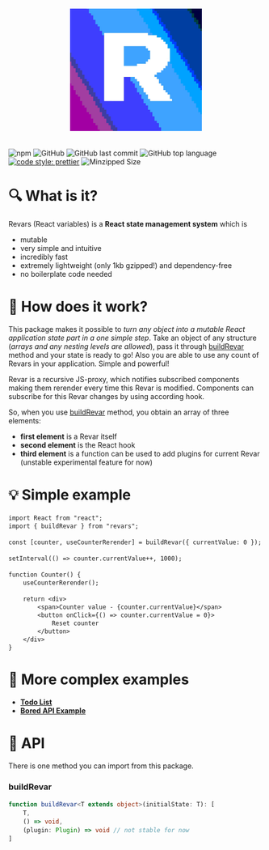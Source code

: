 # <p align="center">![Revars logo](/logo.png "Logo")</p>
![npm](https://img.shields.io/npm/v/revars)
![GitHub](https://img.shields.io/github/license/alevnyacow/revars)
![GitHub last commit](https://img.shields.io/github/last-commit/alevnyacow/revars)
![GitHub top language](https://img.shields.io/github/languages/top/alevnyacow/revars)
[![code style: prettier](https://img.shields.io/badge/code_style-prettier-ff69b4.svg?style=flat-square)](https://github.com/prettier/prettier)
![Minzipped Size](https://badgen.net/bundlephobia/minzip/revars)

# 🔍 What is it?

Revars (React variables) is a **React state management system** which is

-  mutable
-  very simple and intuitive
-  incredibly fast
-  extremely lightweight (only 1kb gzipped!) and dependency-free
-  no boilerplate code needed

# 🧰 How does it work?

This package makes it possible to *turn any object into a mutable React application state part in a one simple step*. Take an object of any structure (*arrays and any nesting levels are allowed*), pass it through [buildRevar](#build-revar) method and your state is ready to go! Also you are able to use any count of Revars in your application. Simple and powerful!

Revar is a recursive JS-proxy, which notifies subscribed components making them rerender every time this Revar is modified. Components can subscribe for this Revar changes by using according hook.

So, when you use [buildRevar](#build-revar) method, you obtain an array of three elements:

- **first element** is a Revar itself
- **second element** is the React hook
- **third element** is a function can be used to add plugins for current Revar (unstable experimental feature for now)

# 💡 Simple example

```tsx
import React from "react";
import { buildRevar } from "revars";

const [counter, useCounterRerender] = buildRevar({ currentValue: 0 });

setInterval(() => counter.currentValue++, 1000);

function Counter() {
    useCounterRerender();

    return <div>
        <span>Counter value - {counter.currentValue}</span>
        <button onClick={() => counter.currentValue = 0}>
            Reset counter
        </button>
    </div>
}
```
# 📖 More complex examples

- **[Todo List](https://codesandbox.io/s/revars-complex-todos-demo-77qo3)**
- **[Bored API Example](https://codesandbox.io/s/revars-bored-api-example-d4oiw)**

# 📜 API

There is one method you can import from this package.

### <a id='build-revar'></a>**buildRevar**

```ts
function buildRevar<T extends object>(initialState: T): [
    T,
    () => void,
    (plugin: Plugin) => void // not stable for now
]
```